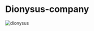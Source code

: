 # Dionysus-company

![dionysus](https://user-images.githubusercontent.com/59499644/92279726-8a9d0f80-eebd-11ea-988f-da828a40e33c.jpg)
